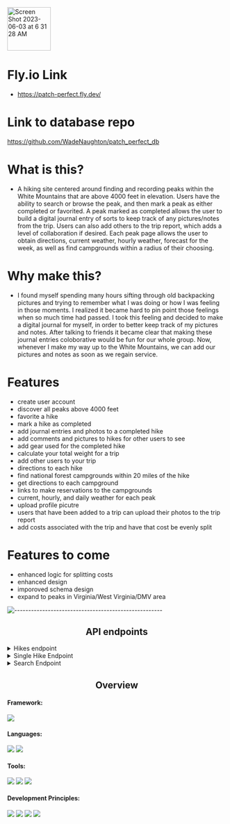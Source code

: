 <img width="100" alt="Screen Shot 2023-06-03 at 6 31 28 AM" src="https://user-images.githubusercontent.com/90228086/243080678-8d210321-2d8a-4bd4-bf70-6911faf06606.png">

# Fly.io Link
- https://patch-perfect.fly.dev/


# Link to database repo
https://github.com/WadeNaughton/patch_perfect_db

# What is this?

- A hiking site centered around finding and recording peaks within the White Mountains that are above 4000 feet in elevation. Users have the ability to search or browse the peak, and then mark a peak as either completed or favorited. A peak marked as completed allows the user to build a digital journal entry of sorts to keep track of any pictures/notes from the trip. Users can also add others to the trip report, which adds a level of collaboration if desired. Each peak page allows the user to obtain directions, current weather, hourly weather, forecast for the week, as well as find campgrounds within a radius of their choosing. 

# Why make this? 

- I found myself spending many hours sifting through old backpacking pictures and trying to remember what I was doing or how I was feeling in those moments. I realized it became hard to pin point those feelings when so much time had passed. I took this feeling and decided to make a digital journal for myself, in order to better keep track of my pictures and notes. After talking to friends it became clear that making these journal entries coloborative would be fun for our whole group. Now, whenever I make my way up to the White Mountains, we can add our pictures and notes as soon as we regain service. 


# Features

- create user account
- discover all peaks above 4000 feet
- favorite a hike
- mark a hike as completed
- add journal entries and photos to a completed hike
- add comments and pictures to hikes for other users to see
- add gear used for the completed hike
- calculate your total weight for a trip
- add other users to your trip
- directions to each hike
- find national forest campgrounds within 20 miles of the hike
- get directions to each campground
- links to make reservations to the campgrounds
- current, hourly, and daily weather for each peak
- upload profile picutre 
- users that have been added to a trip can upload their photos to the trip report
- add costs associated with the trip and have that cost be evenly split


# Features to come


- enhanced logic for splitting costs
- enhanced design
- imporoved schema design
- expand to peaks in Virginia/West Virginia/DMV area


![-----------------------------------------------------](https://raw.githubusercontent.com/andreasbm/readme/master/assets/lines/rainbow.png)

## <div align="center">API endpoints</div>

<details close="close">
  <summary>Hikes endpoint</summary>

  ```
  https://patch-perfect-datasource.fly.dev/api/v1/hikes
  ```
  ```
  data": [
        {
            "id": "1",
            "type": "hike",
            "attributes": {
                "id": 1,
                "name": "Washington",
                "elevation": 6288,
                "prominence": 6138,
                "state": "NH",
                "location": "Pinkham's Grant",
                "range": "Presidential Range",
                "features": "Waterfalls, Cascades, Brooks, Lakes of the Clouds Hut + Lakes, 360 Degree Views, Peak Bagging",
                "latitude": 44.270278,
                "longitude": -71.303611
            }
        },
 ```
  
  </details>

<details close="close">
  <summary>Single Hike Endpoint</summary>
  
  ```
  https://patch-perfect-datasource.fly.dev/api/v1/hikes/3
  ```
  
  ```
  {
    "data": {
        "id": "3",
        "type": "hike",
        "attributes": {
            "id": 3,
            "name": "Jefferson",
            "elevation": 5712,
            "prominence": 742,
            "state": "NH",
            "location": "Thompson and Meserves Purchase",
            "range": "Presidential Range",
            "features": "Cascades, Rock Scrambles, Alpine Zone, 360 Degree Views, Peak Bagging",
            "latitude": 44.304167,
            "longitude": -71.316944
        }
    }
}
```
   </details>

<details close="close">
  <summary>Search Endpoint</summary>
  
 ``` 
 https://patch-perfect-datasource.fly.dev/api/v1/search?search=adams
```
  
 ```
  {
    "data": [
        {
            "id": "2",
            "type": "hike",
            "attributes": {
                "id": 2,
                "name": "Adams",
                "elevation": 5774,
                "prominence": 804,
                "state": "NH",
                "location": " Thompson and Meserves Purchase",
                "range": "Presidential Range",
                "features": "Rock Scrambles, Mossy Falls, Madison Spring Hut, Ice Caves, 360 degree views on a clear day, Alpine Zone, Star Lake, Peak Bagging",
                "latitude": 44.320556,
                "longitude": -71.291389
            }
        }
    ]
}
```
  
  </details>
  
  ## <div align="center">Overview</div>


#### Framework:
<p>
  <img src="https://img.shields.io/badge/Ruby%20On%20Rails-b81818.svg?&style=flat&logo=rubyonrails&logoColor=white" />
</p>

#### Languages:
<p>
  <img src="https://img.shields.io/badge/Ruby-CC0000.svg?&style=flaste&logo=ruby&logoColor=white" />
  <img src="https://img.shields.io/badge/ActiveRecord-CC0000.svg?&style=flaste&logo=rubyonrails&logoColor=white" />
</p>

#### Tools:
<p>
  <img src="https://img.shields.io/badge/Git-F05032.svg?&style=flaste&logo=git&logoColor=white" />
  <img src="https://img.shields.io/badge/GitHub-181717.svg?&style=flaste&logo=github&logoColor=white" />
  <img src="https://img.shields.io/badge/Postman-FF6E4F.svg?&style=flat&logo=postman&logoColor=white" />
</p>

#### Development Principles:
<p>
  <img src="https://img.shields.io/badge/OOP-b81818.svg?&style=flaste&logo=OOP&logoColor=white" />
  <img src="https://img.shields.io/badge/TDD-b87818.svg?&style=flaste&logo=TDD&logoColor=white" />
  <img src="https://img.shields.io/badge/MVC-b8b018.svg?&style=flaste&logo=MVC&logoColor=white" />
  <img src="https://img.shields.io/badge/REST-33b818.svg?&style=flaste&logo=REST&logoColor=white" />  
</p>
